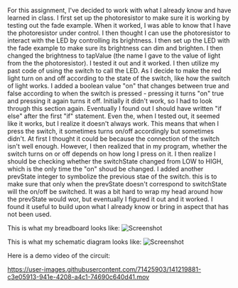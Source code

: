 For this assignment, I've decided to work with what I already know and have learned in class. I first set up the photoresistor to make sure it is working by testing out the fade example. When it worked, I was able to know that I have the photoresistor under control. I then thought I can use the photoresistor to interact with the LED by controlling its brightness. I then set up the LED with the fade example to make sure its brightness can dim and brighten. I then changed the brightness to tapValue (the name I gave to the value of light from the the photoresistor). I tested it out and it worked. I then utilize my past code of using the switch to call the LED. As I decide to make the red light turn on and off according to the state of the switch, like how the switch of light works. I added a boolean value "on" that changes between true and false according to when the switch is pressed - pressing it turns "on" true and pressing it again turns it off. Initially it didn't work, so I had to look through this section again. Eventually I found out I should have written "if else" after the first "if" statement. Even the, when I tested out, it seemed like it works, but I realize it doesn't always work. This means that when I press the switch, it sometimes turns on/off accordingly but sometimes didn't. At first I thought it could be because the connection of the switch isn't well enough. However, I then realized that in my program, whether the switch turns on or off depends on how long I press on it. I then realize I should be checking whether the switchState changed from LOW to HIGH, which is the only time the "on" shoud be changed. I added another prevState integer to symbolize the previous stae of the switch. this is to make sure that only when the prevState doesn't correspond to switchState will the on/off be switched. It was a bit hard to wrap my head around how the prevState would wor, but eventually I figured it out and it worked. I found it useful to build upon what I already know or bring in aspect that has not been used.

This is what my breadboard looks like:
![Screenshot](/Nov11/breadboard.jpg)

This is what my schematic diagram looks like:
![Screenshot](/Nov11/schematic.jpg)

Here is a demo video of the circuit:

https://user-images.githubusercontent.com/71425903/141219881-c3e05913-941e-4208-a4c1-74690c640d41.mov

